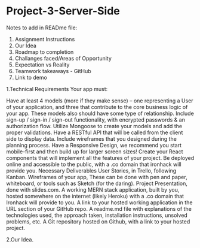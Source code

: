 # Project-3-Server-Side
Notes to add in READme file:

1. Assignment Instructions
2. Our Idea
3. Roadmap to completion
4. Challanges faced/Areas of Opportunity
5. Expectation vs Reality
6. Teamwork takeaways - GitHub
7. Link to demo





1.Technical Requirements
Your app must:

Have at least 4 models (more if they make sense) – one representing a User of your application, and three that contribute to the core business logic of your app. These models also should have some type of relationship.
Include sign-up / sign-in / sign-out functionality, with encrypted passwords & an authorization flow.
Utilize Mongoose to create your models and add the proper validations.
Have a RESTful API that will be called from the client side to display data.
Include wireframes that you designed during the planning process.
Have a Responsive Design, we recommend you start mobile-first and then build up for larger screen sizes!
Create your React components that will implement all the features of your project.
Be deployed online and accessible to the public, with a .co domain that ironhack will provide you.
Necessary Deliverables
User Stories, in Trello, following Kanban.
Wireframes of your app, These can be done with pen and paper, whiteboard, or tools such as Sketch (for the daring).
Project Presentation, done with slides.com.
A working MERN stack application, built by you, hosted somewhere on the internet (likely Heroku) with a .co domain that Ironhack will provide to you.
A link to your hosted working application in the URL section of your GitHub repo.
A readme.md file with explanations of the technologies used, the approach taken, installation instructions, unsolved problems, etc.
A Git repository hosted on Github, with a link to your hosted project.

2.Our Idea.




